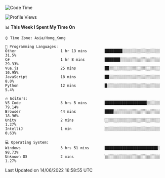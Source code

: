 <!--START_SECTION:waka-->
![Code Time](http://img.shields.io/badge/Code%20Time-0%20secs-blue)

![Profile Views](http://img.shields.io/badge/Profile%20Views-24-blue)

📊 **This Week I Spent My Time On** 

```text
⌚︎ Time Zone: Asia/Hong_Kong

💬 Programming Languages: 
Other                    1 hr 13 mins        ████████░░░░░░░░░░░░░░░░░   31.5% 
C#                       1 hr 8 mins         ███████░░░░░░░░░░░░░░░░░░   29.33% 
Vue.js                   25 mins             ██░░░░░░░░░░░░░░░░░░░░░░░   10.95% 
JavaScript               18 mins             ██░░░░░░░░░░░░░░░░░░░░░░░   8.0% 
Python                   12 mins             █░░░░░░░░░░░░░░░░░░░░░░░░   5.4%

🔥 Editors: 
VS Code                  3 hrs 5 mins        ███████████████████░░░░░░   79.14% 
Browser                  44 mins             ████░░░░░░░░░░░░░░░░░░░░░   18.96% 
Unity                    2 mins              ░░░░░░░░░░░░░░░░░░░░░░░░░   1.27% 
IntelliJ                 1 min               ░░░░░░░░░░░░░░░░░░░░░░░░░   0.63%

💻 Operating System: 
Windows                  3 hrs 51 mins       ████████████████████████░   98.73% 
Unknown OS               2 mins              ░░░░░░░░░░░░░░░░░░░░░░░░░   1.27%

```


 Last Updated on 14/06/2022 16:58:55 UTC
<!--END_SECTION:waka-->
